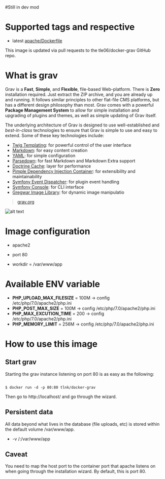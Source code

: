 
#Still in dev mod

[logo]: https://getgrav-grav.netdna-ssl.com/user/pages/01.tour/_easy-to-use/001-dashboard.png?g-4c8581e6 "Image"

# Supported tags and respective

* latest [apache/Dockerfile](https://github.com/tle06/docker-grav/blob/master/Dockerfile)

This image is updated via pull requests to the tle06/docker-grav GitHub repo.

# What is grav
Grav is a **Fast**, **Simple**, and **Flexible**, file-based Web-platform.  There is **Zero** installation required.  Just extract the ZIP archive, and you are already up and running.  It follows similar principles to other flat-file CMS platforms, but has a different design philosophy than most. Grav comes with a powerful **Package Management System** to allow for simple installation and upgrading of plugins and themes, as well as simple updating of Grav itself.

The underlying architecture of Grav is designed to use well-established and _best-in-class_ technologies to ensure that Grav is simple to use and easy to extend. Some of these key technologies include:

* [Twig Templating](http://twig.sensiolabs.org/): for powerful control of the user interface
* [Markdown](http://en.wikipedia.org/wiki/Markdown): for easy content creation
* [YAML](http://yaml.org): for simple configuration
* [Parsedown](http://parsedown.org/): for fast Markdown and Markdown Extra support
* [Doctrine Cache](http://doctrine-orm.readthedocs.io/projects/doctrine-orm/en/latest/reference/caching.html): layer for performance
* [Pimple Dependency Injection Container](http://pimple.sensiolabs.org/): for extensibility and maintainability
* [Symfony Event Dispatcher](http://symfony.com/doc/current/components/event_dispatcher/introduction.html): for plugin event handling
* [Symfony Console](http://symfony.com/doc/current/components/console/introduction.html): for CLI interface
* [Gregwar Image Library](https://github.com/Gregwar/Image): for dynamic image manipulatio

> [grav.org](https://getgrav.org/)

![alt text][logo]

# Image configuration

* apache2


* port 80
* workdir = /var/www/app

# Available ENV variable

* __PHP_UPLOAD_MAX_FILESIZE__ = 100M -> config /etc/php/7.0/apache2/php.ini
* __PHP_POST_MAX_SIZE__ = 100M -> config /etc/php/7.0/apache2/php.ini
* __PHP_MAX_EXCUTION_TIME__ = 200 -> config /etc/php/7.0/apache2/php.ini
* __PHP_MEMORY_LIMIT__ = 256M -> config /etc/php/7.0/apache2/php.ini

# How to use this image
## Start grav

Starting the grav instance listening on port 80 is as easy as the following:
``` Docker

$ docker run -d -p 80:80 tlnk/docker-grav

```
Then go to http://localhost/ and go through the wizard.


## Persistent data

All data beyond what lives in the database (file uploads, etc) is stored within the default volume /var/www/app.

* -v /<mydatalocation>:/var/www/app

## Caveat

You need to map the host port to the container port that apache listens on when going through the installation wizard. By default, this is port 80.